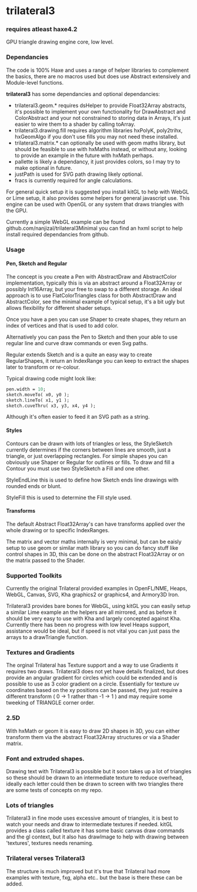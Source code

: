 # trilateral3 
### requires atleast haxe4.2

GPU triangle drawing engine core, low level.

### Dependancies
The code is 100% Haxe and uses a range of helper libraries to complement the basics, there are no macros used but does use Abstract extensively and Module-level functions.

**trilateral3** has some dependancies and optional dependancies:
- trilateral3.geom.* requires dsHelper to provide Float32Array abstracts, it's possible to implement your own functionality for DrawAbstract and ColorAbstract and your not constrained to storing data in Arrays, it's just easier to wire them to a shader by calling toArray.
- trilateral3.drawing.fill requires algorithm libraries hxPolyK, poly2trihx, hxGeomAlgo if you don't use fills you may not need these installed.
- trilateral3.matrix.* can optionally be used with geom maths library, but should be feasible to use with hxMaths instead, or without any, looking to provide an example in the future with hxMath perhaps.
- pallette is likely a dependancy, it just provides colors, so I may try to make optional in future.
- justPath is used for SVG path drawing likely optional.
- fracs is currently required for angle calculations.

For general quick setup it is suggested you install kitGL to help with WebGL or Lime setup, it also provides some helpers for general javascript use. This engine can be used with OpenGL or any system that draws triangles with the GPU.

Currently a simple WebGL example can be found github.com/nanjizal/trilateral3Minimal you can find an hxml script to help install required dependancies from github.

### Usage

#### Pen, Sketch and Regular

The concept is you create a Pen with AbstractDraw and AbstractColor implementation, typically this is via an abstract around a Float32Array or possibly Int16Array, but your free to swap to a different storage. An ideal approach is to use FlatColorTriangles class for both AbstractDraw and AbstractColor, see the minimal example of typical setup, it's a bit ugly but allows flexibility for different shader setups.

Once you have a pen you can use Shaper to create shapes, they return an index of vertices and that is used to add color.

Alternatively you can pass the Pen to Sketch and then your able to use regular line and curve draw commands or even Svg paths.  

Regular extends Sketch and is a quite an easy way to create RegularShapes, it return an IndexRange you can keep to extract the shapes later to transform or re-colour.

Typical drawing code might look like:

``` haxe
pen.width = 10;
sketch.moveTo( x0, y0 );
sketch.lineTo( x1, y1 );
sketch.cuveThru( x3, y3, x4, y4 );
```

Although it's often easier to feed it an SVG path as a string.

#### Styles

Contours can be drawn with lots of triangles or less, the StyleSketch currently determines if the corners between lines are smooth, just a triangle, or just overlapping rectangles. For simple shapes you can obviously use Shaper or Regular for outlines or fills.  To draw and fill a Contour you must use two StyleSketch a Fill and one other.

StyleEndLine this is used to define how Sketch ends line drawings with rounded ends or blunt.

StyleFill this is used to determine the Fill style used.

#### Transforms

The default Abstract Float32Array's can have transforms applied over the whole drawing or to specific IndexRanges.

The matrix and vector maths internally is very minimal, but can be eaisly setup to use geom or similar math library so you can do fancy stuff like control shapes in 3D, this can be done on the abstract Float32Array or on the matrix passed to the Shader.

### Supported Toolkits

Currently the original Trilateral provided examples in OpenFL/NME, Heaps, WebGL, Canvas, SVG, Kha graphics2 or graphics4, and Armory3D Iron.

Trilateral3 provides bare bones for WebGL, using kitGL you can easily setup a similar Lime example an the helpers are all mirrored, and as before it should be very easy to use with Kha and largely concepted against Kha. Currently there has been no progress with low level Heaps support, assistance would be ideal, but if speed is not vital you can just pass the arrays to a drawTriangle function.

### Textures and Gradients

The orginal Trilateral has Texture support and a way to use Gradients it requires two draws. Trilateral3 does not yet have details finalized, but does provide an angular gradient for circles which could be extended and is possible to use as 3 color gradient on a circle. Essentially for texture uv coordinates based on the xy positions can be passed, they just require a different transform ( 0 -> 1 rather than -1 -> 1 ) and may require some tweeking of TRIANGLE corner order.

### 2.5D

With hxMath or geom it is easy to draw 2D shapes in 3D, you can either transform them via the abstract Float32Array structures or via a Shader matrix.

### Font and extruded shapes.

Drawing text with Trilateral3 is possible but it soon takes up a lot of triangles so these should be drawn to an intermediate texture to reduce overhead, ideally each letter could then be drawn to screen with two triangles there are some tests of concepts on my repo.

### Lots of triangles

Trilateral3 in fine mode uses excessive amount of triangles, it is best to watch your needs and draw to intermediate textures if needed. kitGL provides a class called texture it has some basic canvas draw commands and the gl context, but it also has drawImage to help with drawing between 'textures', textures needs renaming.

### Trilateral verses Trilateral3
The structure is much improved but it's true that Trilateral had more examples with texture, fxg, alpha etc.. but the base is there these can be added.
